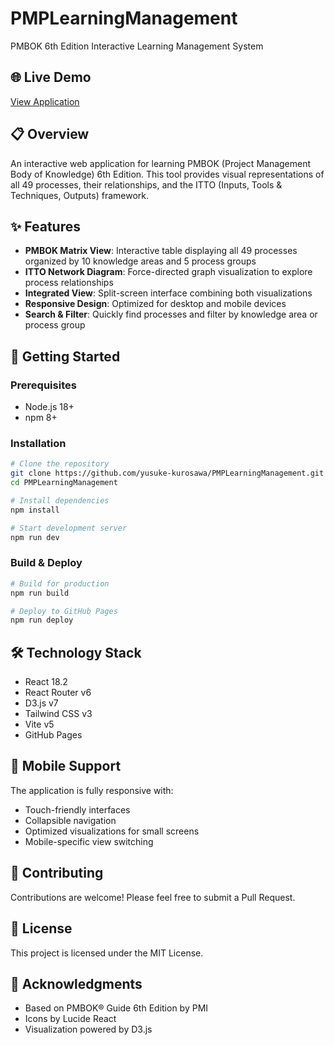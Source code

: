 # PMPLearningManagement

PMBOK 6th Edition Interactive Learning Management System

## 🌐 Live Demo

[View Application](https://yusuke-kurosawa.github.io/PMPLearningManagement/)

## 📋 Overview

An interactive web application for learning PMBOK (Project Management Body of Knowledge) 6th Edition. This tool provides visual representations of all 49 processes, their relationships, and the ITTO (Inputs, Tools & Techniques, Outputs) framework.

## ✨ Features

- **PMBOK Matrix View**: Interactive table displaying all 49 processes organized by 10 knowledge areas and 5 process groups
- **ITTO Network Diagram**: Force-directed graph visualization to explore process relationships
- **Integrated View**: Split-screen interface combining both visualizations
- **Responsive Design**: Optimized for desktop and mobile devices
- **Search & Filter**: Quickly find processes and filter by knowledge area or process group

## 🚀 Getting Started

### Prerequisites

- Node.js 18+
- npm 8+

### Installation

```bash
# Clone the repository
git clone https://github.com/yusuke-kurosawa/PMPLearningManagement.git
cd PMPLearningManagement

# Install dependencies
npm install

# Start development server
npm run dev
```

### Build & Deploy

```bash
# Build for production
npm run build

# Deploy to GitHub Pages
npm run deploy
```

## 🛠️ Technology Stack

- React 18.2
- React Router v6
- D3.js v7
- Tailwind CSS v3
- Vite v5
- GitHub Pages

## 📱 Mobile Support

The application is fully responsive with:
- Touch-friendly interfaces
- Collapsible navigation
- Optimized visualizations for small screens
- Mobile-specific view switching

## 🤝 Contributing

Contributions are welcome! Please feel free to submit a Pull Request.

## 📄 License

This project is licensed under the MIT License.

## 🙏 Acknowledgments

- Based on PMBOK® Guide 6th Edition by PMI
- Icons by Lucide React
- Visualization powered by D3.js